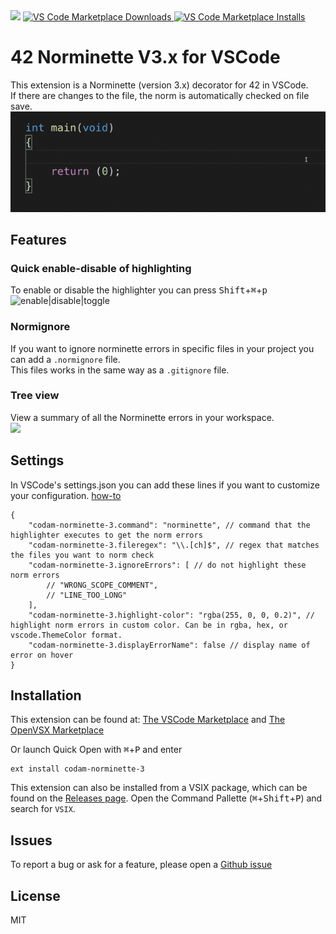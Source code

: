 <img src="https://raw.githubusercontent.com/Mariusmivw/vscode-42-norminette-3-highlighter/master/img/42.png" width=128>
<a href="https://marketplace.visualstudio.com/items?itemName=MariusvanWijk-JoppeKoers.codam-norminette-3">
  <img alt="VS Code Marketplace Downloads" src="https://img.shields.io/visual-studio-marketplace/d/MariusvanWijk-JoppeKoers.codam-norminette-3">
</a>
<a href="https://marketplace.visualstudio.com/items?itemName=MariusvanWijk-JoppeKoers.codam-norminette-3">
  <img alt="VS Code Marketplace Installs" src="https://img.shields.io/visual-studio-marketplace/i/MariusvanWijk-JoppeKoers.codam-norminette-3">
</a>

# 42 Norminette V3.x for VSCode
This extension is a Norminette (version 3.x) decorator for 42 in VSCode.\
If there are changes to the file, the norm is automatically checked on file save.
![example](img/example.gif)

## Features

### Quick enable-disable of highlighting
To enable or disable the highlighter you can press <kbd>Shift</kbd>+<kbd>⌘</kbd>+<kbd>p</kbd>\
![enable|disable|toggle](img/enable.gif)

### Normignore
If you want to ignore norminette errors in specific files in your project you can add a `.normignore` file.\
This files works in the same way as a `.gitignore` file.

### Tree view
View a summary of all the Norminette errors in your workspace.\
<img src="https://raw.githubusercontent.com/Mariusmivw/vscode-42-norminette-3-highlighter/master/img/tree.gif" width=500>


## Settings
In VSCode's settings.json you can add these lines if you want to customize your configuration. [how-to](https://code.visualstudio.com/docs/getstarted/settings)
```json5
{
	"codam-norminette-3.command": "norminette", // command that the highlighter executes to get the norm errors
	"codam-norminette-3.fileregex": "\\.[ch]$", // regex that matches the files you want to norm check
	"codam-norminette-3.ignoreErrors": [ // do not highlight these norm errors
		// "WRONG_SCOPE_COMMENT",
		// "LINE_TOO_LONG"
	],
	"codam-norminette-3.highlight-color": "rgba(255, 0, 0, 0.2)", // highlight norm errors in custom color. Can be in rgba, hex, or vscode.ThemeColor format.
	"codam-norminette-3.displayErrorName": false // display name of error on hover
}
```

## Installation
This extension can be found at:
[The VSCode Marketplace](https://marketplace.visualstudio.com/items?itemName=MariusvanWijk-JoppeKoers.codam-norminette-3) and [The OpenVSX Marketplace](https://open-vsx.org/extension/MariusvanWijk-JoppeKoers/codam-norminette-3)

Or launch Quick Open with <kbd>⌘</kbd>+<kbd>P</kbd> and enter
```
ext install codam-norminette-3
```

This extension can also be installed from a VSIX package, which can be found on the [Releases page](https://github.com/Mariusmivw/vscode-42-norminette-3-highlighter/releases/latest). Open the Command Pallette (<kbd>⌘</kbd>+<kbd>Shift</kbd>+<kbd>P</kbd>) and search for `VSIX`.

## Issues
To report a bug or ask for a feature, please open a [Github issue](https://github.com/Mariusmivw/vscode-42-norminette-3-highlighter/issues)

## License
MIT

